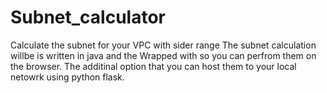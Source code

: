 # Subnet_calculator
Calculate the subnet for your VPC with sider range
The subnet calculation willbe is written in java and the Wrapped with so you can perfrom them on the browser.
The additinal option that you can host them to your local netowrk using python flask.
